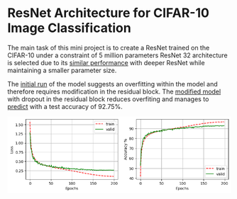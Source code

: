 # ResNet Architecture for CIFAR-10 Image Classification

The main task of this mini project is to create a ResNet trained on the CIFAR-10 under a constraint of 5 million parameters ResNet 32 architecture is selected due to its [similar performance](ResNet_Comparison.ipynb) with deeper ResNet while maintaining a smaller parameter size.


 The [initial run](ResNet32_100epoch.ipynb) of the model suggests an overfitting within the model and therefore requires modification in the residual block. The [modified model](model_dropout.py) with dropout in the residual block reduces overfiting and manages to [predict](ResNet32_Dropout.ipynb) with a test accuracy of 92.75%.


![Result](plots/ResNet32_dropout.png)



